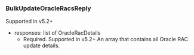 ### BulkUpdateOracleRacsReply
Supported in v5.2+

- responses: list of OracleRacDetails
  - Required. Supported in v5.2+
An array that contains all Oracle RAC update details.
